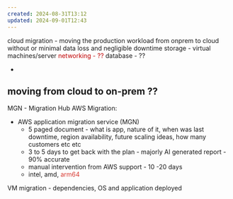 ```yaml
---
created: 2024-08-31T13:12
updated: 2024-09-01T12:43
---
```


cloud migration -  moving the production workload from onprem to cloud without or minimal data loss and negligible downtime
storage - 
virtual machines/server
<font color="#c00000">networking - ??</font>
database - ??

-
moving from cloud to on-prem ?? 
-
MGN - Migration Hub
AWS Migration:
- AWS application migration service (MGN)
	-  5 paged document -  what is app, nature of it, when was last downtime, region availability, future scaling ideas, how many customers etc etc
	-  3 to 5 days to get back with the plan - majorly AI generated report - 90% accurate
	-  manual intervention from AWS support -  10 -20 days
	- intel, amd, <font color="#d83931">arm64</font>

VM migration - dependencies, OS and application deployed

